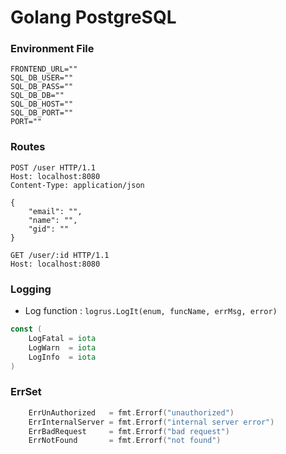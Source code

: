 # Golang PostgreSQL

### Environment File
```
FRONTEND_URL=""
SQL_DB_USER=""
SQL_DB_PASS=""
SQL_DB_DB=""
SQL_DB_HOST=""
SQL_DB_PORT=""
PORT=""
```

### Routes

```http
POST /user HTTP/1.1
Host: localhost:8080
Content-Type: application/json

{
    "email": "",
    "name": "",
    "gid": ""
}
```

```http
GET /user/:id HTTP/1.1
Host: localhost:8080
```


### Logging

- Log function : `logrus.LogIt(enum, funcName, errMsg, error)`

```go
const (
 	LogFatal = iota
 	LogWarn  = iota
 	LogInfo  = iota
)
```

### ErrSet

```go
	ErrUnAuthorized   = fmt.Errorf("unauthorized")
	ErrInternalServer = fmt.Errorf("internal server error")
	ErrBadRequest     = fmt.Errorf("bad request")
	ErrNotFound       = fmt.Errorf("not found")

	
```